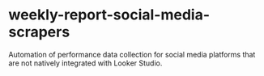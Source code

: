 # weekly-report-social-media-scrapers
Automation of performance data collection for social media platforms that are not natively integrated with Looker Studio.
